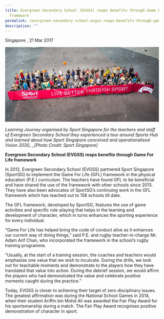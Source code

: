 ```yaml
---
title: Evergreen Secondary School (EVGSS) reaps benefits through Game For Life
  framework
permalink: /evergreen-secondary-school-evgss-reaps-benefits-through-game-for-life-framework/
description: ""
---
```

Singapore , 21 Mar 2017

![](/images/Sport%20Leadership%20Latest/Evergreen%20Secondary%20School/LBTS_EVERGREEN.jpeg)

*Learning Journey organised by Sport Singapore for the teachers and staff of Evergreen Secondary School they experienced a tour around Sports Hub and learned about how Sport Singapore conceived and operationalised Vision 2030_ _\[Photo Credit: Sport Singapore\]*

**Evergreen Secondary School (EVGSS) reaps benefits through Game For Life framework**

In 2012, Evergreen Secondary School (EVGSS) partnered Sport Singapore (SportSG) to implement the Game For Life (GFL) framework in the physical education (P.E.) curriculum. The teachers have found GFL to be beneficial and have shared the use of the framework with other schools since 2013. They have also been advocates of SportSG’s continuing work in the GFL framework which has reached out to 158 schools till date.

The GFL framework, developed by SportSG, features the use of game activities and specific role-playing that helps in the learning and development of character, which in turns enhances the sporting experience for every individual. 

“Game For Life has helped bring the code of conduct alive as it enhances our current way of doing things,” said P.E. and rugby teacher-in-charge Mr. Adam Arif Chan, who incorporated the framework in the school’s rugby training programme.

“Usually, at the start of a training session, the coaches and teachers would emphasise one value that we wish to inculcate. During the drills, we look out for teachable moments and demonstrate to the players how they have translated that value into action. During the debrief session, we would affirm the players who had demonstrated the value and celebrate positive moments caught during the practice.”

Today, EVGSS is closer to achieving their target of zero disciplinary issues. The greatest affirmation was during the National School Games in 2014, when their student Ariffin bin Mohd Ali was awarded the Fair Play Award for his sportsmanship during a match. The Fair Play Award recognises positive demonstration of character in sport.
